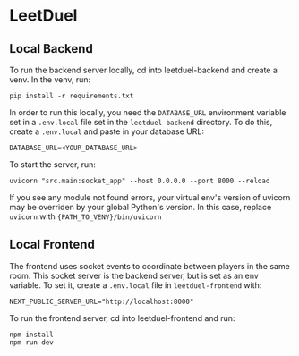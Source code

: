 # LeetDuel

## Local Backend

To run the backend server locally, cd into leetduel-backend and create a venv. In the venv, run:

```
pip install -r requirements.txt
```

In order to run this locally, you need the `DATABASE_URL` environment variable set in a `.env.local` file set in the `leetduel-backend` directory. To do this, create a `.env.local` and paste in your database URL:

```
DATABASE_URL=<YOUR_DATABASE_URL>
```

To start the server, run:

```
uvicorn "src.main:socket_app" --host 0.0.0.0 --port 8000 --reload
```

If you see any module not found errors, your virtual env's version of uvicorn may be overriden by your global Python's version. In this case, replace `uvicorn` with `{PATH_TO_VENV}/bin/uvicorn`

## Local Frontend

The frontend uses socket events to coordinate between players in the same room. This socket server is the backend server, but is set as an env variable. To set it, create a `.env.local` file in `leetduel-frontend` with:

```
NEXT_PUBLIC_SERVER_URL="http://localhost:8000"
```

To run the frontend server, cd into leetduel-frontend and run:
```
npm install
npm run dev
```
